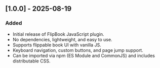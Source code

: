 ## [1.0.0] - 2025-08-19
### Added
- Initial release of FlipBook JavaScript plugin.
- No dependencies, lightweight, and easy to use.
- Supports flippable book UI with vanilla JS.
- Keyboard navigation, custom buttons, and page jump support.
- Can be imported via npm (ES Module and CommonJS) and includes distributable CSS.
